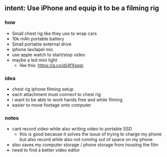 intent: Use iPhone and equip it to be a filming rig
---
### how
* Small chest rig like they use to wrap cars
* 10k mAh portable battery
* Small portable external drive
* iphone lav/lapel mic
* use apple watch to start/stop video
* maybe a led mini light
  * like this: https://a.co/d/4fXsqsr

### idea
* chest rig iphone filming setup
* each attachment must connect to chest rig
* i want to be able to work hands free and while filming
* easier to move footage onto computer

### notes
* cant record video while also writing video to portable SSD
    * this is good because it solves the issue of trying to charge my phone but also record while also not running out of space on my phone
* also saves my computer storage / phone storage from housing the film
* need to find a better video editor
